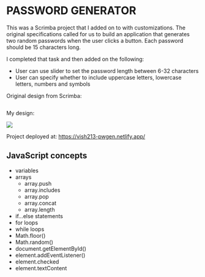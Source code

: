 # PASSWORD GENERATOR

This was a Scrimba project that I added on to with customizations. The original specifications called for us to build an application that generates two random passwords when the user clicks a button. Each password should be 15 characters long.

I completed that task and then added on the following:

- User can use slider to set the password length between 6-32 characters
- User can specify whether to include uppercase letters, lowercase letters, numbers and symbols

Original design from Scrimba:

![]()

My design:

![](https://vish213-portfolio-v3.netlify.app/static/media/pw-generator.0d2acb60.jpg)

Project deployed at: https://vish213-pwgen.netlify.app/

## JavaScript concepts

- variables
- arrays
    - array.push
    - array.includes
    - array.pop
    - array.concat
    - array.length
- if...else statements
- for loops
- while loops
- Math.floor()
- Math.random()
- document.getElementById()
- element.addEventListener()
- element.checked
- element.textContent
